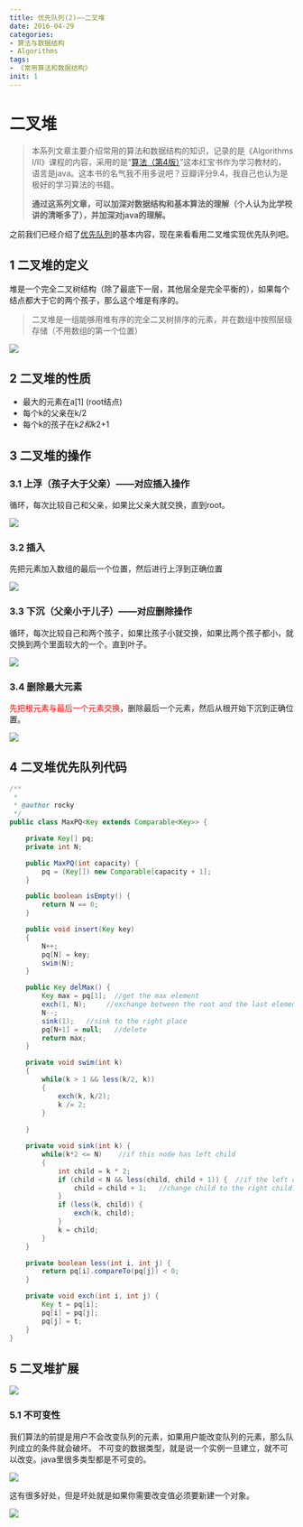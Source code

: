 ```yaml
---
title: 优先队列(2)——二叉堆
date: 2016-04-29
categories: 
- 算法与数据结构
- Algorithms
tags: 
- 《常用算法和数据结构》
init: 1
---
```



# 二叉堆

> 本系列文章主要介绍常用的算法和数据结构的知识，记录的是《Algorithms I/II》课程的内容，采用的是“[算法（第4版）](https://book.douban.com/subject/19952400/)”这本红宝书作为学习教材的，语言是java。这本书的名气我不用多说吧？豆瓣评分9.4，我自己也认为是极好的学习算法的书籍。
>
> **通过这系列文章，可以加深对数据结构和基本算法的理解（个人认为比学校讲的清晰多了），并加深对java的理解。**

之前我们已经介绍了[优先队列](http://blog.csdn.net/hk2291976/article/details/51277753)的基本内容，现在来看看用二叉堆实现优先队列吧。

## 1 二叉堆的定义

堆是一个完全二叉树结构（除了最底下一层，其他层全是完全平衡的），如果每个结点都大于它的两个孩子，那么这个堆是有序的。

> 二叉堆是一组能够用堆有序的完全二叉树排序的元素，并在数组中按照层级存储（不用数组的第一个位置）

![](http://img.hksite.cn/2019-03-01-084429.jpg)

## 2 二叉堆的性质	
- 最大的元素在a[1] (root结点)
- 每个k的父亲在k/2
- 每个k的孩子在k*2和k*2+1

## 3 二叉堆的操作

### 3.1 上浮（孩子大于父亲）——对应插入操作

循环，每次比较自己和父亲，如果比父亲大就交换，直到root。

![](http://img.hksite.cn/2019-03-01-084445.jpg)

### 3.2 插入

先把元素加入数组的最后一个位置，然后进行上浮到正确位置

![](http://img.hksite.cn/2019-03-01-084510.jpg)

### 3.3 下沉（父亲小于儿子）——对应删除操作

循环，每次比较自己和两个孩子，如果比孩子小就交换，如果比两个孩子都小，就交换到两个里面较大的一个。直到叶子。

![](http://img.hksite.cn/2019-03-01-084520.jpg)


### 3.4 删除最大元素

<font color="red">先把根元素与最后一个元素交换</font>，删除最后一个元素，然后从根开始下沉到正确位置。

![](http://img.hksite.cn/2019-03-01-084527.jpg)

## 4  二叉堆优先队列代码

```java
/**
 *
 * @author rocky
 */
public class MaxPQ<Key extends Comparable<Key>> {

    private Key[] pq;
    private int N;

    public MaxPQ(int capacity) {
        pq = (Key[]) new Comparable[capacity + 1];
    }

    public boolean isEmpty() {
        return N == 0;
    }

    public void insert(Key key)
    {      
        N++; 
        pq[N] = key;
        swim(N);
    }

    public Key delMax() {
        Key max = pq[1];  //get the max element
        exch(1, N);     //exchange between the root and the last element
        N--;   
        sink(1);   //sink to the right place
        pq[N+1] = null;   //delete
        return max;
    }

    private void swim(int k)
    {
        while(k > 1 && less(k/2, k))
        {
            exch(k, k/2);
            k /= 2;
        }
        
    }

    private void sink(int k) {
        while(k*2 <= N)    //if this node has left child 
        {
            int child = k * 2;   
            if (child < N && less(child, child + 1)) {  //if the left child is less than the right child
                child = child + 1;   //change child to the right child
            }
            if (less(k, child)) {
                exch(k, child);
            }
            k = child;
        }
    }

    private boolean less(int i, int j) {
        return pq[i].compareTo(pq[j]) < 0;
    }

    private void exch(int i, int j) {
        Key t = pq[i];
        pq[i] = pq[j];
        pq[j] = t;
    }
}

```

##  5 二叉堆扩展

![](http://img.hksite.cn/2019-03-01-084559.jpg)

###  5.1 不可变性

我们算法的前提是用户不会改变队列的元素，如果用户能改变队列的元素，那么队列成立的条件就会破坏。
不可变的数据类型，就是说一个实例一旦建立，就不可以改变。java里很多类型都是不可变的。

![](http://img.hksite.cn/2019-03-01-084607.jpg)

这有很多好处，但是坏处就是如果你需要改变值必须要新建一个对象。

![](http://img.hksite.cn/2019-03-01-084622.jpg)
    